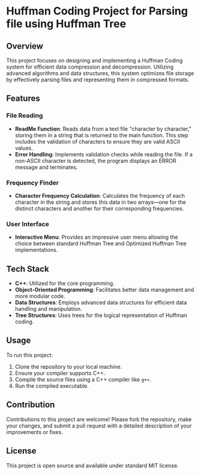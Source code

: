 # Huffman Coding Project for Parsing file using Huffman Tree

## Overview
This project focuses on designing and implementing a Huffman Coding system for efficient data compression and decompression. Utilizing advanced algorithms and data structures, this system optimizes file storage by effectively parsing files and representing them in compressed formats.

## Features

### File Reading
- **ReadMe Function**: Reads data from a text file "character by character," storing them in a string that is returned to the main function. This step includes the validation of characters to ensure they are valid ASCII values.
- **Error Handling**: Implements validation checks while reading the file. If a non-ASCII character is detected, the program displays an ERROR message and terminates.

### Frequency Finder
- **Character Frequency Calculation**: Calculates the frequency of each character in the string and stores this data in two arrays—one for the distinct characters and another for their corresponding frequencies.

### User Interface
- **Interactive Menu**: Provides an impressive user menu allowing the choice between standard Huffman Tree and Optimized Huffman Tree implementations.

## Tech Stack
- **C++**: Utilized for the core programming.
- **Object-Oriented Programming**: Facilitates better data management and more modular code.
- **Data Structures**: Employs advanced data structures for efficient data handling and manipulation.
- **Tree Structures**: Uses trees for the logical representation of Huffman coding.

## Usage
To run this project:
1. Clone the repository to your local machine.
2. Ensure your compiler supports C++.
3. Compile the source files using a C++ compiler like `g++`.
4. Run the compiled executable.

## Contribution
Contributions to this project are welcome! Please fork the repository, make your changes, and submit a pull request with a detailed description of your improvements or fixes.

## License
This project is open source and available under standard MIT license.
